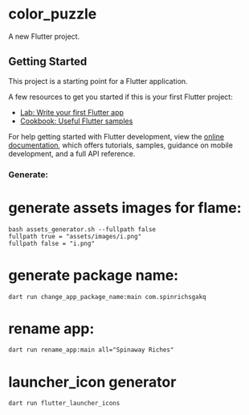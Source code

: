 # color_puzzle

A new Flutter project.

## Getting Started

This project is a starting point for a Flutter application.

A few resources to get you started if this is your first Flutter project:

- [Lab: Write your first Flutter app](https://docs.flutter.dev/get-started/codelab)
- [Cookbook: Useful Flutter samples](https://docs.flutter.dev/cookbook)

For help getting started with Flutter development, view the
[online documentation](https://docs.flutter.dev/), which offers tutorials,
samples, guidance on mobile development, and a full API reference.

### Generate:
# generate assets images for flame:
    bash assets_generator.sh --fullpath false
    fullpath true = "assets/images/i.png"
    fullpath false = "i.png"

# generate package name: 
    dart run change_app_package_name:main com.spinrichsgakq

# rename app:
    dart run rename_app:main all="Spinaway Riches"

# launcher_icon generator
    dart run flutter_launcher_icons
